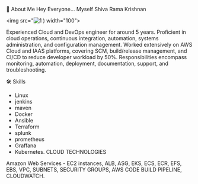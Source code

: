 🚀 About Me
Hey Everyone... Myself Shiva Rama Krishnan

<img src="![1 )](https://github.com/user-attachments/assets/836cf357-6ef1-4154-ae7a-0065a8d0af9c)  width="100">


Experienced Cloud and DevOps engineer for around 5 years. Proficient in cloud operations, continuous integration, automation, systems administration, and configuration management. Worked extensively on AWS Cloud and IAAS platforms, covering SCM, build/release management, and CI/CD to reduce developer workload by 50%. Responsibilities encompass monitoring, automation, deployment, documentation, support, and troubleshooting.

🛠 Skills
- Linux
- jenkins
- maven
- Docker
- Ansible
- Terraform
- splunk
- prometheus
- Graffana
- Kubernetes.
CLOUD TECHNOLOGIES

Amazon Web Services - EC2 instances, ALB, ASG, EKS, ECS, ECR, EFS, EBS, VPC, SUBNETS, SECURITY GROUPS, AWS CODE BUILD PIPELINE, CLOUDWATCH.
